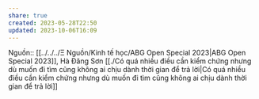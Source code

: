 ```yaml
---
share: true
created: 2023-05-28T22:50
updated: 2023-10-06T16:09
---
```

Nguồn:: [[../../../Ξ Nguồn/Kinh tế học/ABG Open Special 2023|ABG Open Special 2023]], Hà Đăng Sơn
[[./Có quá nhiều điều cần kiểm chứng nhưng dù muốn đi tìm cũng không ai chịu dành thời gian để trả lời|Có quá nhiều điều cần kiểm chứng nhưng dù muốn đi tìm cũng không ai chịu dành thời gian để trả lời]]
